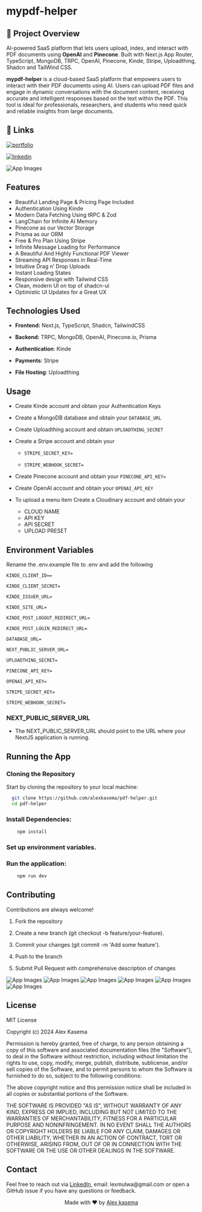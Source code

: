 # mypdf-helper

## 📝 **Project Overview**

AI-powered SaaS platform that lets users upload, index, and interact with PDF documents using **OpenAI** and **Pinecone**. Built with Next.js App Router, TypeScript, MongoDB, TRPC, OpenAI, Pinecone, Kinde, Stripe, Uploadthing, Shadcn and TailWind CSS.

**mypdf-helper** is a cloud-based SaaS platform that empowers users to interact with their PDF documents using AI. Users can upload PDF files and engage in dynamic conversations with the document content, receiving accurate and intelligent responses based on the text within the PDF. This tool is ideal for professionals, researchers, and students who need quick and reliable insights from large documents.

## 🔗 **Links**

[![portfolio](https://img.shields.io/badge/deployed_project-000?style=for-the-badge&logo=ko-fi&logoColor=white)](https://mypdf-helper.vercel.app/) &nbsp; &nbsp;

[![linkedin](https://img.shields.io/badge/linkedin-0A66C2?style=for-the-badge&logo=linkedin&logoColor=white)](https://www.linkedin.com/in/alexkasema/)

![App Images](./public/PdfHelperImages.png)

## **Features**

- Beautiful Landing Page & Pricing Page Included
- Authentication Using Kinde
- Modern Data Fetching Using tRPC & Zod
- LangChain for Infinite AI Memory
- Pinecone as our Vector Storage
- Prisma as our ORM
- Free & Pro Plan Using Stripe
- Infinite Message Loading for Performance
- A Beautiful And Highly Functional PDF Viewer
- Streaming API Responses in Real-Time
- Intuitive Drag n’ Drop Uploads
- Instant Loading States
- Responsive design with Tailwind CSS
- Clean, modern UI on top of shadcn-ui
- Optimistic UI Updates for a Great UX

## **Technologies Used**

- **Frontend:** Next.js, TypeScript, Shadcn, TailwindCSS

- **Backend:** TRPC, MongoDB, OpenAI, Pinecone.io, Prisma

- **Authentication**: Kinde

- **Payments**: Stripe

- **File Hosting**: Uploadthing

## **Usage**

- Create Kinde account and obtain your Authentication Keys
- Create a MongoDB database and obtain your `DATABASE_URL`
- Create Uploadthing account and obtain `UPLOADTHING_SECRET`
- Create a Stripe account and obtain your

  - `STRIPE_SECRET_KEY=`

  - `STRIPE_WEBHOOK_SECRET=`

- Create Pinecone account and obtain your `PINECONE_API_KEY=`

- Create OpenAI account and obtain your `OPENAI_API_KEY`

- To upload a menu item Create a Cloudinary account and obtain your
  - CLOUD NAME
  - API KEY
  - API SECRET
  - UPLOAD PRESET

## **Environment Variables**

Rename the .env.example file to .env and add the following

`KINDE_CLIENT_ID==`

`KINDE_CLIENT_SECRET=`

`KINDE_ISSUER_URL=`

`KINDE_SITE_URL=`

`KINDE_POST_LOGOUT_REDIRECT_URL=`

`KINDE_POST_LOGIN_REDIRECT_URL=`

`DATABASE_URL=`

`NEXT_PUBLIC_SERVER_URL=`

`UPLOADTHING_SECRET=`

`PINECONE_API_KEY=`

`OPENAI_API_KEY=`

`STRIPE_SECRET_KEY=`

`STRIPE_WEBHOOK_SECRET=`

### NEXT_PUBLIC_SERVER_URL

- The NEXT_PUBLIC_SERVER_URL should point to the URL where your NextJS application is running.

## **Running the App**

### Cloning the Repository

Start by cloning the repository to your local machine:

```bash
  git clone https://github.com/alexkasema/pdf-helper.git
  cd pdf-helper
```

### Install Dependencies:

```bash
    npm install
```

### Set up environment variables.

### Run the application:

```bash
    npm run dev
```

## **Contributing**

Contributions are always welcome!

1. Fork the repository

2. Create a new branch (git checkout -b feature/your-feature).

3. Commit your changes (git commit -m 'Add some feature').

4. Push to the branch

5. Submit Pull Request with comprehensive description of changes

![App Images](./public/HeroSection.png)
![App Images](./public/FeatureSection.png)
![App Images](./public/Dashboard.png)
![App Images](./public/FileUploader.png)
![App Images](./public/FileUploadPreview.jpg)
![App Images](./public/DashboardPreview.jpg)

## License

MIT License

Copyright (c) 2024 Alex Kasema

Permission is hereby granted, free of charge, to any person obtaining a copy
of this software and associated documentation files (the "Software"), to deal
in the Software without restriction, including without limitation the rights
to use, copy, modify, merge, publish, distribute, sublicense, and/or sell
copies of the Software, and to permit persons to whom the Software is
furnished to do so, subject to the following conditions:

The above copyright notice and this permission notice shall be included in all
copies or substantial portions of the Software.

THE SOFTWARE IS PROVIDED "AS IS", WITHOUT WARRANTY OF ANY KIND, EXPRESS OR
IMPLIED, INCLUDING BUT NOT LIMITED TO THE WARRANTIES OF MERCHANTABILITY,
FITNESS FOR A PARTICULAR PURPOSE AND NONINFRINGEMENT. IN NO EVENT SHALL THE
AUTHORS OR COPYRIGHT HOLDERS BE LIABLE FOR ANY CLAIM, DAMAGES OR OTHER
LIABILITY, WHETHER IN AN ACTION OF CONTRACT, TORT OR OTHERWISE, ARISING FROM,
OUT OF OR IN CONNECTION WITH THE SOFTWARE OR THE USE OR OTHER DEALINGS IN THE
SOFTWARE.

## Contact

<p> Feel free to reach out via <a href="https://www.linkedin.com/in/alexkasema/">LinkedIn</a>, email: lexmulwa@gmail.com or open a GitHub issue if you have any questions or feedback.</p>

<p align="center"> Made with ❤ by <a href="https://github.com/alexkasema">Alex kasema</a> </p>

